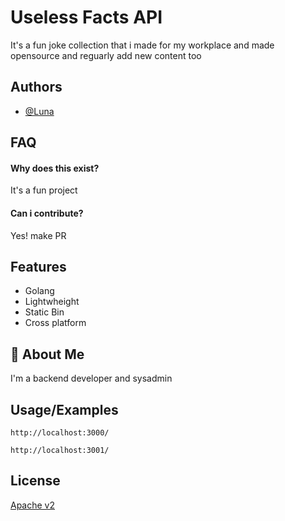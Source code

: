 
# Useless Facts API

It's a fun joke collection that i made for my workplace and made opensource and reguarly add new content too


## Authors

- [@Luna](https://www.github.com/luna-dj)


## FAQ

#### Why does this exist?
It's a fun project 

#### Can i contribute?

Yes! make PR

## Features

- Golang
- Lightwheight
- Static Bin
- Cross platform


## 🚀 About Me
I'm a backend developer and sysadmin


## Usage/Examples

```
http://localhost:3000/

```
```
http://localhost:3001/
```
## License

[Apache v2](https://choosealicense.com/licenses/apache-2.0/)

